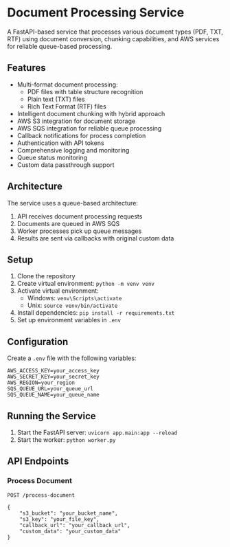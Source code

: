 # Document Processing Service

A FastAPI-based service that processes various document types (PDF, TXT, RTF) using document conversion, chunking capabilities, and AWS services for reliable queue-based processing.

## Features
- Multi-format document processing:
  - PDF files with table structure recognition
  - Plain text (TXT) files
  - Rich Text Format (RTF) files
- Intelligent document chunking with hybrid approach
- AWS S3 integration for document storage
- AWS SQS integration for reliable queue processing
- Callback notifications for process completion
- Authentication with API tokens
- Comprehensive logging and monitoring
- Queue status monitoring
- Custom data passthrough support

## Architecture
The service uses a queue-based architecture:
1. API receives document processing requests
2. Documents are queued in AWS SQS
3. Worker processes pick up queue messages
4. Results are sent via callbacks with original custom data

## Setup
1. Clone the repository
2. Create virtual environment: `python -m venv venv`
3. Activate virtual environment: 
   - Windows: `venv\Scripts\activate`
   - Unix: `source venv/bin/activate`
4. Install dependencies: `pip install -r requirements.txt`
5. Set up environment variables in `.env`

## Configuration
Create a `.env` file with the following variables:

```
AWS_ACCESS_KEY=your_access_key
AWS_SECRET_KEY=your_secret_key
AWS_REGION=your_region
SQS_QUEUE_URL=your_queue_url
SQS_QUEUE_NAME=your_queue_name
```

## Running the Service
1. Start the FastAPI server: `uvicorn app.main:app --reload`
2. Start the worker: `python worker.py`

## API Endpoints

### Process Document

```
POST /process-document

{
    "s3_bucket": "your_bucket_name",
    "s3_key": "your_file_key",
    "callback_url": "your_callback_url",
    "custom_data": "your_custom_data"
}
```
